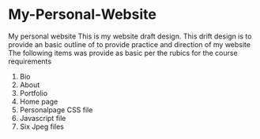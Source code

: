 # My-Personal-Website
My personal website
This is my website draft design. This drift design is to provide
an basic outline of to provide practice and direction of my website
The following items was provide as basic per the rubics for the course requirements

1. Bio
2. About
3. Portfolio
4. Home page
5. Personalpage CSS file
6. Javascript file
7. Six Jpeg files